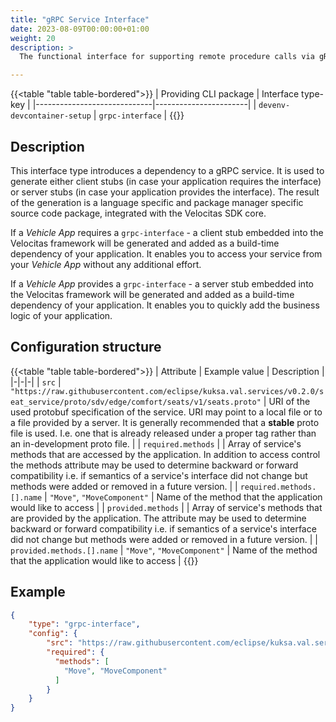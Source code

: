 ```yaml
---
title: "gRPC Service Interface"
date: 2023-08-09T00:00:00+01:00
weight: 20
description: >
  The functional interface for supporting remote procedure calls via gRPC.

---
```


{{<table "table table-bordered">}}
| Providing CLI package       | Interface type-key    |
|-----------------------------|-----------------------|
| `devenv-devcontainer-setup` | `grpc-interface`      |
{{</table>}}

## Description

This interface type introduces a dependency to a gRPC service. It is used to generate either client stubs (in case your application requires the interface) or server stubs (in case your application provides the interface). The result of the generation is a language specific and package manager specific source code package, integrated with the Velocitas SDK core.

If a _Vehicle App_ requires a `grpc-interface` - a client stub embedded into the Velocitas framework will be generated and added as a build-time dependency of your application. It enables you to access your service from your _Vehicle App_ without any additional effort.

If a _Vehicle App_ provides a `grpc-interface` - a server stub embedded into the Velocitas framework will be generated and added as a build-time dependency of your application. It enables you to quickly add the business logic of your application.

## Configuration structure

{{<table "table table-bordered">}}
| Attribute | Example value | Description |
|-|-|-|
| `src` | `"https://raw.githubusercontent.com/eclipse/kuksa.val.services/v0.2.0/seat_service/proto/sdv/edge/comfort/seats/v1/seats.proto"` | URI of the used protobuf specification of the service. URI may point to a local file or to a file provided by a server. It is generally recommended that a **stable** proto file is used. I.e. one that is already released under a proper tag rather than an in-development proto file. |
| `required.methods` | | Array of service's methods that are accessed by the application. In addition to access control the methods attribute may be used to determine backward or forward compatibility i.e. if semantics of a service's interface did not change but methods were added or removed in a future version. |
| `required.methods.[].name` | `"Move"`, `"MoveComponent"` | Name of the method that the application would like to access |
| `provided.methods` | | Array of service's methods that are provided by the application. The attribute may be used to determine backward or forward compatibility i.e. if semantics of a service's interface did not change but methods were added or removed in a future version. |
| `provided.methods.[].name` | `"Move"`, `"MoveComponent"` | Name of the method that the application would like to access |
{{</table>}}

## Example

```json
{
    "type": "grpc-interface",
    "config": {
        "src": "https://raw.githubusercontent.com/eclipse/kuksa.val.services/v0.2.0/seat_service/proto/sdv/edge/comfort/seats/v1/seats.proto",
        "required": {
          "methods": [
            "Move", "MoveComponent"
          ]
        }
    }
}
```
